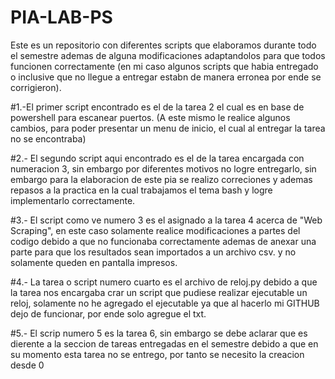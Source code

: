 # PIA-LAB-PS
Este es un repositorio con diferentes scripts que elaboramos durante todo el semestre ademas de alguna modificaciones adaptandolos para que todos funcionen correctamente (en mi caso algunos scripts que habia entregado o inclusive que no llegue a entregar estabn de manera erronea por ende se corrigieron).

#1.-El primer script encontrado es el de la tarea 2 el cual es en base de powershell para escanear puertos. (A este mismo le realice algunos cambios, para poder presentar un menu de inicio, el cual al entregar la tarea no se encontraba)

#2.- El segundo script aqui encontrado es el de la tarea encargada con numeracion 3, sin embargo por diferentes motivos no logre entregarlo, sin embargo para la elaboracion de este pia se realizo correciones y ademas repasos a la practica en la cual trabajamos el tema bash y logre implementarlo correctamente.

#3.- El script como ve numero 3 es el asignado a la tarea 4 acerca de "Web Scraping", en este caso solamente realice modificaciones a partes del codigo debido a que no funcionaba correctamente ademas de anexar una parte para que los resultados sean importados a un archivo csv. y no solamente queden en pantalla impresos.

#4.- La tarea o script numero cuarto es el archivo de reloj.py debido a que la tarea nos encargaba crar un script que pudiese realizar ejecutable un reloj, solamente no he agregado el ejecutable ya que al hacerlo mi GITHUB dejo de funcionar, por ende solo agregue el txt.

#5.- El scrip numero 5 es la tarea 6, sin embargo se debe aclarar que es dierente a la seccion de tareas entregadas en el semestre debido a que en su momento esta tarea no se entrego, por tanto se necesito la creacion desde 0
